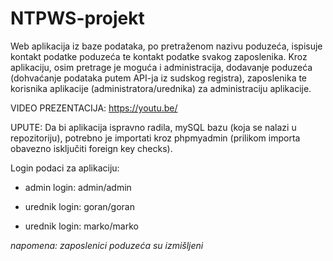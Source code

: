 # NTPWS-projekt
Web aplikacija iz baze podataka, po pretraženom nazivu poduzeća, ispisuje kontakt podatke poduzeća te kontakt podatke svakog zaposlenika.
Kroz aplikaciju, osim pretrage je moguća i administracija, dodavanje poduzeća (dohvaćanje podataka putem API-ja iz sudskog registra), zaposlenika te korisnika aplikacije (administratora/urednika) za administraciju aplikacije.

VIDEO PREZENTACIJA: https://youtu.be/

UPUTE:
Da bi aplikacija ispravno radila, mySQL bazu (koja se nalazi u repozitoriju), potrebno je importati kroz phpmyadmin (prilikom importa obavezno isključiti foreign key checks).

Login podaci za aplikaciju:

* admin login: admin/admin

* urednik login: goran/goran

* urednik login: marko/marko

*napomena: zaposlenici poduzeća su izmišljeni*
